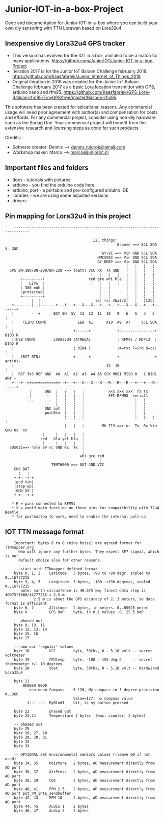 # Junior-IOT-in-a-box-Project
Code and documentation for Junior-IOT-in-a-box where you can build your own diy sensoring with TTN Lorawan based on Lora32u4

## Inexpensive diy Lora32u4 GPS tracker
- This version has evolved for the IOT in a box, and also to be a match for many applications. https://github.com/JuniorIOT/Junior-IOT-in-a-box-Project
- Iteration 2017 is for the Junior IoT Baloon Challenge february 2018. https://github.com/Kaasfabriek/Junior_Internet_of_Things_2018
- Original iteration in 2016 was created for the Junior IoT Baloon Challenge february 2017 as a basic Lora location transmittor with GPS, arduino nano and rfm95. https://github.com/Kaasfabriek/GPS-Lora-Balloon-rfm95-TinyGPS/tree/master/Balloon-rfm95

This software has been created for edicational reasons. Any commercial usage will need prior agreement with author(s) and compensation for costs and effords. 
For any commercial project, consider using non-diy hardware such as the Sodaq One. Your commercial project will benefit from the extensive research and licensing steps as done for such products.

Credits:
- Software creator: Dennis --> dennis.ruigrok@gmail.com
- Workshop maker: Marco --> marco@junioriot.nl

## Important files and folders
- docs - tutorials with pictures
- arduino - you find the arduino code here
- arduino_port - a portable and pre-configured arduino IDE
- libraries - we are using some adjusted versions
- drivers - 


## Pin mapping for Lora32u4 in this project
```
    -----------------------------------------------------------------------------

                                        I2C things:
                                                   Groove ==> SCL SDA  V  GND
                                            GY-91 ==> Vin GND SCL SDA
                                          HMC5983 ==> Vin GND SCL SDA
                                          GY-BMEP ==> Vin GND SCL SDA
                                                       ¦   ¦   ¦   ¦
  GPS BN-180/BN-200/BN-220 ==> (batt) VCC RX  TX GND   ¦   ¦   ¦   ¦
                                       ¦   ¦   ¦   ¦   ¦   ¦   ¦   ¦
       +---------+                    red gre whi bla  ¦   ¦   ¦   ¦
       ¦   LiPo  ¦                     ¦   ¦   ¦   ¦   ¦   ¦   ¦   ¦
       ¦ 380 mAh ¦                         ¦   ¦       ¦   ¦   ¦   ¦
       ¦protected¦                         ¦   ¦       ¦   ¦   ¦   ¦
       +---------+                         ¦   ¦       ¦   ¦   ¦   ¦
            ¦  ¦                         tx¦ rx¦ Vbat/2¦   ¦   ¦I2c¦        
   +--------¦--¦--- ---+---X---+---X---X---+---+---+---X---X---+---+-------+ 
   ¦        -  +      BAT EN  5V  13  12  11  10   9   6   5   3   2       ¦ 
   ¦    (LIPO CONN)              LED  A1      A10  A9  A7     SCL SDA      ¦ 
   ¦                           +------+            +----------------+ DIO3 R 
   ¦(USB CONN)        LORA32U4 ¦ATMEGA¦            ¦ RFM95 / HDP13  ¦ DIO2 R 
   ¦                           ¦ 32U4 ¦            ¦4=rst 7=irq 8=cs¦      ¦ 
   ¦   (RST BTN)               +------+            +----------------+ ant(0)-
   ¦                                          15  16                       ¦ 
   ¦  RST 3V3 REF GND  A0  A1  A2  A3  A4 A5 SCK MOSI MISO 0   1 DIO1  ANT +
   +---+--=+===+===+===+=--+---+---X---X---X---R---R---R---+---+---R-------+
           ¦      GND  ¦   ?   ?   ¦           xxx xxx xxx  rx tx       
           ¦       ¦   ¦   ¦   ¦   ¦           SPI-RFM95  serial1      
          ...     ...  ¦   ¦   ¦   ¦                       ¦   ¦ 
                   ¦   ¦   ¦   ¦   ¦                       ¦   ¦
                  GND out  ¦   ¦   ¦                       ¦   ¦
                  pushBtn  ¦   ¦   ¦                       ¦   ¦
                           ¦   ¦   ¦                       ¦   ¦   ¦   ¦ 
                           ¦   ¦   ¦        MH-Z19 ==> nc  Tx  Rx Vin GND nc  xx
                 ¦     ¦   ¦   ¦   ¦                       
                red   bla yel blu  ¦                       
                 ¦     ¦   ¦   ¦   ¦                       
  SDS021==> hole 5V nc GND Rx  Tx  ¦                       
                                   ¦                       
                                  whi gre red                      
                                   ¦   ¦   ¦                       
                     TEMT6000 ==> OUT GND VCC                                          
    GND BAT  
      ¦   ¦
    +-+---+-+ 
    ¦gnd Vin¦ 
    ¦step-up¦ 
    ¦GND 5V ¦
    +-+---+-+
       
   * R = pins connected to RFM95
   * X = avoid main function on these pins for compatibility with 32u4 Beetle
   * for pushbutton to work, need to enable the internal pull-up
```
## IOT TTN message format
```
    Important: bytes 0 to 8 (nine bytes) are agreed format for TTNmapper.org 
      who will ignore any further bytes. They expect SF7 signal, which is our 
      default choice also for other reasons.
    
    -- start with TTNmapper defined format
    byte 0, 1, 2    Latitude   3 bytes, -90 to +90 degr, scaled to 0..16777215
    byte 3, 4, 5    Longitude  3 bytes, -180..+180 degrees, scaled 0..16777215
       note: earth circumfence is 40.075 km; finest data step is 40075*1000/16777215 = 2.5 m
             2.5 m is about the GPS accuracy of 2..3 meters, so data format is efficient
    byte 6, 7       Altitude   2 bytes, in meters. 0..65025 meter
    byte 8          GPS DoP    byte, in 0.1 values. 0..25.5 DoP 
    
    -- phased out
    byte 9, 10, 11  
    byte 12, 13, 14 
    byte 15, 16     
    byte 17            
                               
    -- now our 'regular' values
    byte 18         VCC        byte, 50ths, 0 - 5.10 volt -- secret voltmeter
    byte 19         CPUtemp    byte, -100 - 155 deg C     -- secret thermometer +/- 10 degrees
    byte 20         Vbat       byte, 50ths, 0 - 5.10 volt -- hardwired Lora32u4
                               
    byte 21         
        0b0000 0000            
          -nnn nnnn Compass    0-120, My compass in 3 degree precision 0..360
                               Value=127: no compass value
          1--- ---- MyBtn#1    bit, is my button pressed
          
    byte 22         phased out
    byte 23,24      Temperature 2 bytes  (was: counter, 2 bytes)
	                     
    -- phased out
    byte 25         
    byte 26, 27, 28 
    byte 29, 30, 31 
    byte 32         
    byte 33         
		
    -- OPTIONAL set environmental sensors values ((leave 00 if not used)
    byte 34, 35     Moisture   2 bytes, AD measurement directly from AD port
    byte 36, 37     AirPress   2 bytes, AD measurement directly from AD port
    byte 38, 39     CO2        2 bytes, AD measurement directly from AD port
    byte 40, 41     PPM 2.5    2 bytes, AD measurement directly from AD port put_PM_into_sendbuffer
    byte 42, 43     PPM 10     2 bytes, AD measurement directly from AD port
    byte 44, 45     Audio 1    2 bytes
    byte 46, 47     Audio 2    2 bytes

```


